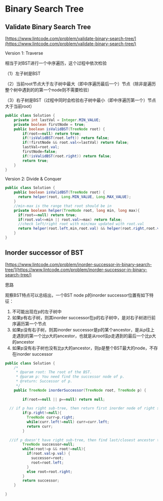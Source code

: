 # Binary Search Tree

##  Validate Binary Search Tree

[https://www.lintcode.com/problem/validate-binary-search-tree/](https://www.lintcode.com/problem/validate-binary-search-tree/)

Version 1: Traverse

相当于对BST进行一个中序遍历，这个过程中依次检验

（1）左子树是BST

（2）当前root节点大于左子树中最大（即中序遍历最后一个）节点（除非是遍历整个树中遇到的的第一个node则不需要检验）

（3）右子树是BST（过程中同时会检验右子树中最小（即中序遍历第一个）节点大于当前root）

```java
public class Solution {
    private int lastVal = Integer.MIN_VALUE;
    private boolean firstNode = true;
    public boolean isValidBST(TreeNode root) {
        if(root==null) return true;
        if(!isValidBST(root.left)) return false;
        if(!firstNode && root.val<=lastVal) return false;
        lastVal=root.val;
        firstNode=false;
        if(!isValidBST(root.right)) return false;
        return true;
    }
}
```

Version 2: Divide & Conquer

```java
public class Solution {
    public boolean isValidBST(TreeNode root) {
      return helper(root, Long.MIN_VALUE, Long.MAX_VALUE);
    }
    //min-max is the range that root should be in
    private boolean helper(TreeNode root, long min, long max){
      if(root==null) return true;
      if(root.val<=min || root.val>=max) return false;
      //check left/right root with min/max updated with root.val
      return helper(root.left,min,root.val) && helper(root.right,root.val,max);
    }
}
```

## Inorder successor of BST

[https://www.lintcode.com/problem/inorder-successor-in-binary-search-tree/](https://www.lintcode.com/problem/inorder-successor-in-binary-search-tree/)

思路

观察BST特点可以总结出，一个BST node p的inorder successor位置有如下特征：

1. 不可能出现在p的左子树中
2. 如果p有右子树，则其inorder successor在p的右子树中，是对右子树进行前序遍历第一个节点
3. 如果p没有右子树，则其inorder successor是p的某个ancestor，是从p往上走遇到的第一个比p大的ancestor，也就是从root往p走遇到的最后一个比p大的ancestor
4. 如果p没有右子树也没有比p大的ancestor，则p是整个BST最大的node，不存在inorder successor

```java
public class Solution {
    /*
     * @param root: The root of the BST.
     * @param p: You need find the successor node of p.
     * @return: Successor of p.
     */
    public TreeNode inorderSuccessor(TreeNode root, TreeNode p) {
    
        if(root==null || p==null) return null;
      
  // if p has right sub-tree, then return first inorder node of right sub-tree
        if(p.right!=null){
          TreeNode curr=p.right;
          while(curr.left!=null) curr=curr.left;
          return curr;
        }
      
  //if p doesn't have right sub-tree, then find last/closest ancestor that is larger than p
        TreeNode successor=null;
        while(root!=p && root!=null){
          if(root.val>p.val) {
            successor=root;
            root=root.left;
          }
          else root=root.right;
        }
        return successor;
    }
    
}
```

